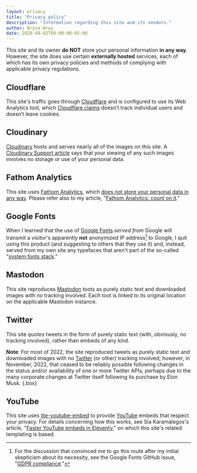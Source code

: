 ```yaml
---
layout: privacy
title: "Privacy policy"
description: "Information regarding this site and its vendors."
author: Bryce Wray
date: 2020-08-02T09:00:00-05:00
---
```


This site and its owner **do NOT** store your personal information **in any way**. However, the site does use certain **externally hosted** services, each of which has its own privacy policies and methods of complying with applicable privacy regulations.

## Cloudflare

This site's traffic goes through [Cloudflare](https://cloudflare.com) and is configured to use its Web Analytics tool, which [Cloudflare claims](https://blog.cloudflare.com/privacy-first-web-analytics/) doesn’t track individual users and doesn’t leave cookies.

## Cloudinary

[Cloudinary](https://cloudinary.com) hosts and serves nearly all of the images on this site. A [Cloudinary Support article](https://support.cloudinary.com/hc/en-us/articles/360020207811-Does-Cloudinary-Store-Any-Cookies-) says that your viewing of any such images involves no storage or use of your personal data.

## Fathom Analytics

This site uses [Fathom Analytics](https://usefathom.com), which [does not store your personal data in any way](https://usefathom.com/blog/anonymization). Please refer also to my article, "[Fathom Analytics: count on it](/posts/2020/06/fathom-analytics-count-on-it/)."

## Google Fonts

When I learned that the use of [Google Fonts](https://fonts.google.com) *served from* Google will transmit a visitor's apparently **not** anonymized IP address[^Issue1495] to Google, I quit using this product (and suggesting to others that they use it) and, instead, served from my own site any typefaces that aren't part of the so-called "[system fonts stack](/posts/2018/10/web-typography-part-2/)."

[^Issue1495]: For the discussion that convinced me to go this route after my initial skepticism about its necessity, see the Google Fonts GitHub issue, "[GDPR compliance](https://github.com/google/fonts/issues/1495)."

## Mastodon

This site reproduces [Mastodon](https://join.mastodon.org) toots as purely static text and downloaded images with no tracking involved. Each toot is linked to its original location on the applicable Mastodon instance.

## Twitter

This site *quotes* tweets in the form of purely static text (with, obviously, no tracking involved), rather than embeds of any kind.

**Note**: For most of 2022, the site reproduced tweets as purely static text and downloaded images with no [Twitter](https://twitter.com) (or other) tracking involved; however, in November, 2022, that ceased to be reliably possible following changes in the status and/or availability of one or more Twitter APIs, perhaps due to the many corporate changes at Twitter itself following its purchase by Elon Musk.
{.box}

## YouTube

This site uses [lite-youtube-embed](https://github.com/paulirish/lite-youtube-embed) to provide [YouTube](https://youtube.com) embeds that respect your privacy. For details concerning how this works, see Sia Karamalegos's article, "[Faster YouTube embeds in Eleventy](https://sia.codes/posts/lite-youtube-embed-eleventy/)," on which this site's related templating is based.
